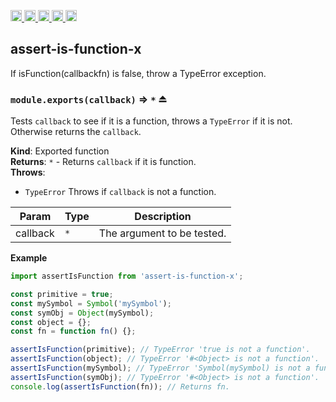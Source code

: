 <a href="https://travis-ci.org/Xotic750/assert-is-function-x"
  title="Travis status">
<img
  src="https://travis-ci.org/Xotic750/assert-is-function-x.svg?branch=master"
  alt="Travis status" height="18">
</a>
<a href="https://david-dm.org/Xotic750/assert-is-function-x"
  title="Dependency status">
<img src="https://david-dm.org/Xotic750/assert-is-function-x/status.svg"
  alt="Dependency status" height="18"/>
</a>
<a
  href="https://david-dm.org/Xotic750/assert-is-function-x?type=dev"
  title="devDependency status">
<img src="https://david-dm.org/Xotic750/assert-is-function-x/dev-status.svg"
  alt="devDependency status" height="18"/>
</a>
<a href="https://badge.fury.io/js/assert-is-function-x"
  title="npm version">
<img src="https://badge.fury.io/js/assert-is-function-x.svg"
  alt="npm version" height="18">
</a>
<a href="https://www.jsdelivr.com/package/npm/assert-is-function-x"
  title="jsDelivr hits">
<img src="https://data.jsdelivr.com/v1/package/npm/assert-is-function-x/badge?style=rounded"
  alt="jsDelivr hits" height="18">
</a>

<a name="module_assert-is-function-x"></a>

## assert-is-function-x

If isFunction(callbackfn) is false, throw a TypeError exception.

<a name="exp_module_assert-is-function-x--module.exports"></a>

### `module.exports(callback)` ⇒ <code>\*</code> ⏏

Tests `callback` to see if it is a function, throws a `TypeError` if it is
not. Otherwise returns the `callback`.

**Kind**: Exported function  
**Returns**: <code>\*</code> - Returns `callback` if it is function.  
**Throws**:

- <code>TypeError</code> Throws if `callback` is not a function.

| Param    | Type            | Description                |
| -------- | --------------- | -------------------------- |
| callback | <code>\*</code> | The argument to be tested. |

**Example**

```js
import assertIsFunction from 'assert-is-function-x';

const primitive = true;
const mySymbol = Symbol('mySymbol');
const symObj = Object(mySymbol);
const object = {};
const fn = function fn() {};

assertIsFunction(primitive); // TypeError 'true is not a function'.
assertIsFunction(object); // TypeError '#<Object> is not a function'.
assertIsFunction(mySymbol); // TypeError 'Symbol(mySymbol) is not a function'.
assertIsFunction(symObj); // TypeError '#<Object> is not a function'.
console.log(assertIsFunction(fn)); // Returns fn.
```

